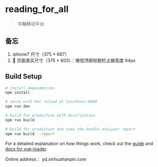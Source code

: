 # reading_for_all

> 华翰移动平台

## 备忘

1.  iphone7 尺寸（375 \* 667）
2.   页面真实尺寸（375 \* 603）：微信顶部标题栏占据高度 64px

## Build Setup

```bash
# install dependencies
npm install

# serve with hot reload at localhost:8080
npm run dev

# build for production with minification
npm run build

# build for production and view the bundle analyzer report
npm run build --report
```

For a detailed explanation on how things work, check out the [guide](http://vuejs-templates.github.io/webpack/) and [docs for vue-loader](http://vuejs.github.io/vue-loader).

Online address： yd.xinhuahanpin.com
